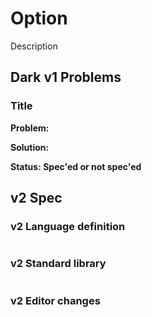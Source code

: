 # Option

Description

## Dark v1 Problems

### Title

**Problem:**

**Solution:**

**Status: Spec'ed or not spec'ed**

## v2 Spec

### v2 Language definition

```
```

### v2 Standard library

```
```

### v2 Editor changes

###

